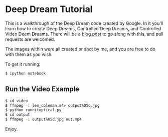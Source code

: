# Deep Dream Tutorial

This is a walkthrough of the Deep Dream code created by Google. In it you'll learn how to create Deep Dreams, 
Controlled Deep Dreams, and Controlled Video Deem Dreams. There will be a [blog post](http://www.kpkaiser.com)
to go along with this, and pull requests are welcomed.

The images within were all created or shot by me, and you are free to do with them as you wish.

To get it running:
```bash
$ ipython notebook
```

## Run the Video Example

```bash
$ cd video
$ ffmpeg -i les_coleman.m4v output%05d.jpg
$ python runnitoptical.py
$ cd output
$ ffmpeg -i output%05d.jpg out.mp4
```


Enjoy.
